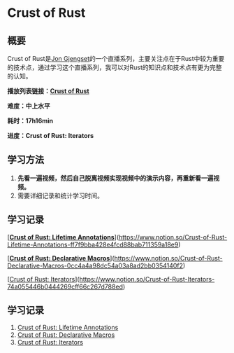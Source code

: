 # Crust of Rust

## 概要

Crust of Rust是[Jon Gjengset](https://www.youtube.com/channel/UC_iD0xppBwwsrM9DegC5cQQ)的一个直播系列，主要关注点在于Rust中较为重要的技术点，通过学习这个直播系列，我可以对Rust的知识点和技术点有更为完整的认知。

**播放列表链接：[Crust of Rust](https://www.youtube.com/watch?v=rAl-9HwD858&list=PLqbS7AVVErFiWDOAVrPt7aYmnuuOLYvOa)**

**难度：中上水平**

**耗时：17h16min**

**进度：Crust of Rust: Iterators**

## 学习方法

1. **先看一遍视频，然后自己脱离视频实现视频中的演示内容，再重新看一遍视频。**
2. 需要详细记录和统计学习时间。

## 学习记录

[**[Crust of Rust: Lifetime Annotations](https://youtu.be/rAl-9HwD858)**](https://www.notion.so/Crust-of-Rust-Lifetime-Annotations-ff7f9bba428e4fcd88bab711359a18e9)

[**[Crust of Rust: Declarative Macros](https://youtu.be/q6paRBbLgNw)**](https://www.notion.so/Crust-of-Rust-Declarative-Macros-0cc4a4a98dc54a03a8ad2bb0354140f2)

[[Crust of Rust: Iterators](https://youtu.be/yozQ9C69pNs)](https://www.notion.so/Crust-of-Rust-Iterators-74a055446b0444269cff66c267d788ed)

## 学习记录
1. [Crust of Rust: Lifetime Annotations](./Lifetime%20Annotations/Readme.md)
2. [Crust of Rust: Declarative Macros](./Declarative%20Macros/Readme.md)
3. [Crust of Rust: Iterators](./Iterators/Readme.md)